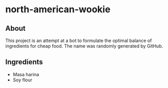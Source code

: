 # north-american-wookie

## About
This project is an attempt at a bot to formulate the optimal balance of
ingredients for cheap food. The name was randomly generated by GitHub.

## Ingredients
* Masa harina
* Soy flour
